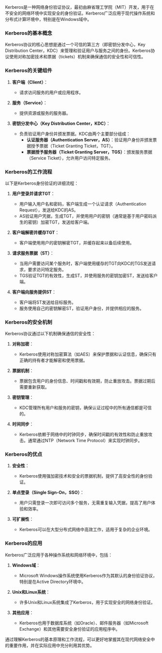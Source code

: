 Kerberos是一种网络身份验证协议，最初由麻省理工学院（MIT）开发，用于在不安全的网络环境中实现安全的身份验证。Kerberos广泛应用于现代操作系统和分布式计算环境中，特别是在Windows域中。

### Kerberos的基本概念

Kerberos协议的核心思想是通过一个可信的第三方（即密钥分发中心，Key Distribution Center，KDC）来管理和验证用户与服务之间的身份。Kerberos协议使用对称加密技术和票据（tickets）机制来确保通信的安全性和可信性。

### Kerberos的关键组件

1. **客户端（Client）**：
   - 请求访问服务的用户或应用程序。

2. **服务（Service）**：
   - 提供资源或服务的服务器。

3. **密钥分发中心（Key Distribution Center，KDC）**：
   - 负责验证用户身份并颁发票据。KDC由两个主要部分组成：
     - **认证服务器（Authentication Server，AS）**：验证用户身份并颁发票据授予票据（Ticket Granting Ticket，TGT）。
     - **票据授予服务器（Ticket Granting Server，TGS）**：颁发服务票据（Service Ticket），允许用户访问特定服务。

### Kerberos的工作流程

以下是Kerberos身份验证的详细流程：

1. **用户登录并请求TGT**：
   - 用户输入用户名和密码，客户端生成一个认证请求（Authentication Request），发送给KDC的AS。
   - AS验证用户凭据，生成TGT，并使用用户的密钥（通常是基于用户密码派生的密钥）加密TGT，发送给客户端。

2. **客户端解密并缓存TGT**：
   - 客户端使用用户的密钥解密TGT，并缓存起来以备后续使用。

3. **请求服务票据（ST）**：
   - 当用户需要访问某个服务时，客户端使用缓存的TGT向KDC的TGS发送请求，要求访问特定服务。
   - TGS验证TGT的有效性，生成ST，并使用服务的密钥加密ST，发送给客户端。

4. **客户端向服务提供ST**：
   - 客户端将ST发送给目标服务。
   - 服务使用自己的密钥解密ST，验证用户身份，并提供相应的服务。

### Kerberos的安全机制

Kerberos协议通过以下机制确保通信的安全性：

1. **对称加密**：
   - Kerberos使用对称加密算法（如AES）来保护票据和认证信息，确保只有正确的持有者才能解密和使用票据。

2. **票据机制**：
   - 票据包含用户的身份信息、时间戳和有效期，防止重放攻击。票据过期后需要重新获取。

3. **密钥管理**：
   - KDC管理所有用户和服务的密钥，确保认证过程中的所有通信都是可信的。

4. **时间同步**：
   - Kerberos依赖于网络中的时钟同步，确保时间戳的有效性和防止重放攻击。通常通过NTP（Network Time Protocol）来实现时钟同步。

### Kerberos的优点

1. **安全性**：
   - Kerberos使用强加密技术和安全的票据机制，提供了高安全性的身份验证。

2. **单点登录（Single Sign-On，SSO）**：
   - 用户只需登录一次即可访问多个服务，无需重复输入凭据，提高了用户体验和效率。

3. **可扩展性**：
   - Kerberos可以在大型分布式网络中高效工作，适用于复杂的企业环境。

### Kerberos的应用

Kerberos广泛应用于各种操作系统和网络环境中，包括：

1. **Windows域**：
   - Microsoft Windows操作系统使用Kerberos作为其默认的身份验证协议，特别是在Active Directory环境中。

2. **Unix和Linux系统**：
   - 许多Unix和Linux系统集成了Kerberos，用于实现安全的网络身份验证。

3. **其他应用**：
   - Kerberos也用于数据库系统（如Oracle）、邮件服务器（如Microsoft Exchange）和其他需要安全身份验证的应用程序中。

通过理解Kerberos的基本原理和工作流程，可以更好地掌握其在现代网络安全中的重要作用，并在实际应用中充分利用其优势。